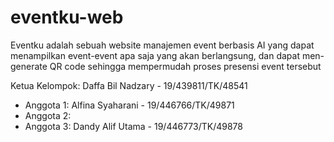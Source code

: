 # eventku-web

Eventku adalah sebuah website manajemen event berbasis AI yang dapat menampilkan event-event apa saja yang akan berlangsung, dan dapat men-generate QR code sehingga mempermudah proses presensi event tersebut

Ketua Kelompok: Daffa Bil Nadzary - 19/439811/TK/48541
- Anggota 1: Alfina Syaharani - 19/446766/TK/49871
- Anggota 2:
- Anggota 3: Dandy Alif Utama - 19/446773/TK/49878
